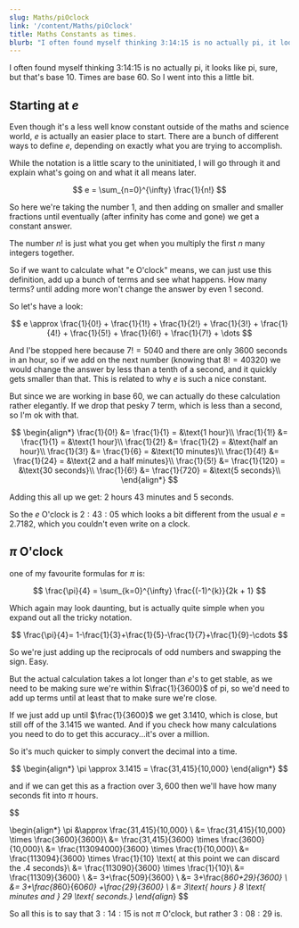 ```yaml
---
slug: Maths/piOclock
link: '/content/Maths/piOclock'
title: Maths Constants as times.
blurb: "I often found myself thinking 3:14:15 is no actually pi, it looks like pi, sure, but that's base 10. Times are base 60. So I went into this a little bit."
---
```


I often found myself thinking 3:14:15 is no actually pi, it looks like pi, sure, but that's base 10. Times are base 60. So I went into this a little bit.

## Starting at $e$

Even though it's a less well know constant outside of the maths and science world, $e$ is actually an easier place to start. There are a bunch of different ways to define $e$, depending on exactly what you are trying to accomplish.

While the notation is a little scary to the uninitiated, I will go through it and explain what's going on and what it all means later.

$$
e = \sum_{n=0}^{\infty} \frac{1}{n!}
$$

So here we're taking the number 1, and then adding on smaller and smaller fractions until eventually (after infinity has come and gone) we get a constant answer.

The number $n!$ is just what you get when you multiply the first $n$ many integers together.

So if we want to calculate what "e O'clock" means, we can just use this definition, add up a bunch of terms and see what happens. How many terms? until adding more won't change the answer by even 1 second.

So let's have a look:

$$
e \approx \frac{1}{0!} + \frac{1}{1!} + \frac{1}{2!} + \frac{1}{3!} + \frac{1}{4!} + \frac{1}{5!} + \frac{1}{6!} + \frac{1}{7!} + \dots
$$

And I'be stopped here because $7! = 5040$ and there are only $3600$ seconds in an hour, so if we add on the next number (knowing that $8! = 40320$) we would change the answer by less than a tenth of a second, and it quickly gets smaller than that. This is related to why $e$ is such a nice constant.

But since we are working in base $60$, we can actually do these calculation rather elegantly. If we drop that pesky $7$ term, which is less than a second, so I'm ok with that.

$$
\begin{align*}
\frac{1}{0!} &= \frac{1}{1} = &\text{1 hour}\\
\frac{1}{1!} &= \frac{1}{1} = &\text{1 hour}\\
\frac{1}{2!} &= \frac{1}{2} = &\text{half an hour}\\
\frac{1}{3!} &= \frac{1}{6} = &\text{10 minutes}\\
\frac{1}{4!} &= \frac{1}{24} = &\text{2 and a half minutes}\\
\frac{1}{5!} &= \frac{1}{120} = &\text{30 seconds}\\
\frac{1}{6!} &= \frac{1}{720} = &\text{5 seconds}\\
\end{align*}
$$

Adding this all up we get: $2$ hours $43$ minutes and $5$ seconds.

So the $e$ O'clock is $2:43:05$ which looks a bit different from the usual $e = 2.7182$, which you couldn't even write on a clock.

## $\pi$ O'clock

one of my favourite formulas for $\pi$ is:

$$
\frac{\pi}{4} = \sum_{k=0}^{\infty} \frac{(-1)^{k}}{2k + 1}
$$

Which again may look daunting, but is actually quite simple when you expand out all the tricky notation.

$$
\frac{\pi}{4}= 1-\frac{1}{3}+\frac{1}{5}-\frac{1}{7}+\frac{1}{9}-\cdots
$$

So we're just adding up the reciprocals of odd numbers and swapping the sign. Easy.

But the actual calculation takes a lot longer than $e$'s to get stable, as we need to be making sure we're within $\frac{1}{3600}$ of pi, so we'd need to add up terms until at least that to make sure we're close.

If we just add up until $\frac{1}{3600}$ we get 3.1410, which is close, but still off of the 3.1415 we wanted. And if you check how many calculations you need to do to get this accuracy...it's over a million.

So it's much quicker to simply convert the decimal into a time.

$$
\begin{align*}
\pi \approx 3.1415 = \frac{31,415}{10,000}
\end{align*}
$$

and if we can get this as a fraction over $3,600$ then we'll have how many seconds fit into $\pi$ hours.

$$

\begin{align*}
\pi &\approx  \frac{31,415}{10,000} \\
&= \frac{31,415}{10,000} \times \frac{3600}{3600}\\
&= \frac{31,415}{3600} \times \frac{3600}{10,000}\\
&= \frac{113094000}{3600} \times \frac{1}{10,000}\\
&= \frac{113094}{3600} \times \frac{1}{10} \text{ at this point we can discard the .4 seconds}\\
&= \frac{113090}{3600} \times \frac{1}{10}\\
&= \frac{11309}{3600} \\
&= 3+\frac{509}{3600} \\
&= 3+\frac{8*60+29}{3600} \\
&= 3+\frac{8*60}{60*60} +\frac{29}{3600} \\
&= 3\text{ hours } 8 \text{ minutes and } 29 \text{ seconds.}
\end{align*}
$$

So all this is to say that $3:14:15$ is not $\pi$ O'clock, but rather $3:08:29$ is.

